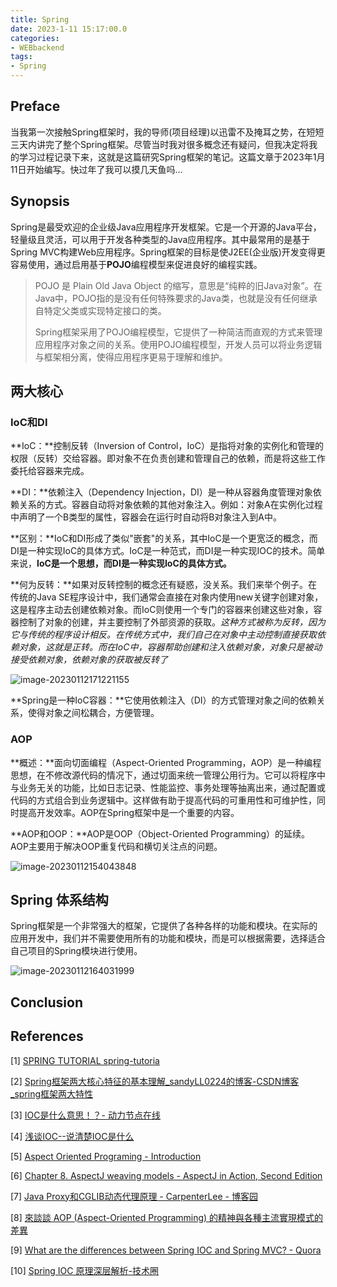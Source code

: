 ```yaml
---
title: Spring
date: 2023-1-11 15:17:00.0
categories: 
- WEBbackend
tags: 
- Spring
---
```


## Preface

当我第一次接触Spring框架时，我的导师(项目经理)以迅雷不及掩耳之势，在短短三天内讲完了整个Spring框架。尽管当时我对很多概念还有疑问，但我决定将我的学习过程记录下来，这就是这篇研究Spring框架的笔记。这篇文章于2023年1月11日开始编写。快过年了我可以摸几天鱼吗...

## Synopsis

Spring是最受欢迎的企业级Java应用程序开发框架。它是一个开源的Java平台，轻量级且灵活，可以用于开发各种类型的Java应用程序。其中最常用的是基于Spring MVC构建Web应用程序。Spring框架的目标是使J2EE(企业版)开发变得更容易使用，通过启用基于**POJO**编程模型来促进良好的编程实践。

> POJO 是 Plain Old Java Object 的缩写，意思是“纯粹的旧Java对象”。在Java中，POJO指的是没有任何特殊要求的Java类，也就是没有任何继承自特定父类或实现特定接口的类。
>
> Spring框架采用了POJO编程模型，它提供了一种简洁而直观的方式来管理应用程序对象之间的关系。使用POJO编程模型，开发人员可以将业务逻辑与框架相分离，使得应用程序更易于理解和维护。

## 两大核心

### IoC和DI

**IoC：**控制反转（Inversion of Control，IoC）是指将对象的实例化和管理的权限（反转）交给容器。即对象不在负责创建和管理自己的依赖，而是将这些工作委托给容器来完成。

**DI：**依赖注入（Dependency Injection，DI）是一种从容器角度管理对象依赖关系的方式。容器自动将对象依赖的其他对象注入。例如：对象A在实例化过程中声明了一个B类型的属性，容器会在运行时自动将B对象注入到A中。

**区别：**IoC和DI形成了类似"嵌套"的关系，其中IoC是一个更宽泛的概念，而DI是一种实现IoC的具体方式。IoC是一种范式，而DI是一种实现IOC的技术。简单来说，**IoC是一个思想，而DI是一种实现IoC的具体方式。**

**何为反转：**如果对反转控制的概念还有疑惑，没关系。我们来举个例子。在传统的Java SE程序设计中，我们通常会直接在对象内使用new关键字创建对象，这是程序主动去创建依赖对象。而IoC则使用一个专门的容器来创建这些对象，容器控制了对象的创建，并主要控制了外部资源的获取。*这种方式被称为反转，因为它与传统的程序设计相反。在传统方式中，我们自己在对象中主动控制直接获取依赖对象，这就是正转。而在IoC中，容器帮助创建和注入依赖对象，对象只是被动接受依赖对象，依赖对象的获取被反转了*

![image-20230112171221155](https://wrxinyue.oss-cn-hongkong.aliyuncs.com/img/image-20230112171221155.png)

**Spring是一种IoC容器：**它使用依赖注入（DI）的方式管理对象之间的依赖关系，使得对象之间松耦合，方便管理。

### AOP

**概述：**面向切面编程（Aspect-Oriented Programming，AOP）是一种编程思想，在不修改源代码的情况下，通过切面来统一管理公用行为。它可以将程序中与业务无关的功能，比如日志记录、性能监控、事务处理等抽离出来，通过配置或代码的方式组合到业务逻辑中。这样做有助于提高代码的可重用性和可维护性，同时提高开发效率。AOP在Spring框架中是一个重要的内容。

**AOP和OOP：**AOP是OOP（Object-Oriented Programming）的延续。AOP主要用于解决OOP重复代码和横切关注点的问题。

![image-20230112154043848](https://wrxinyue.oss-cn-hongkong.aliyuncs.com/img/image-20230112154043848.png)

## Spring 体系结构

Spring框架是一个非常强大的框架，它提供了各种各样的功能和模块。在实际的应用开发中，我们并不需要使用所有的功能和模块，而是可以根据需要，选择适合自己项目的Spring模块进行使用。

![image-20230112164031999](https://wrxinyue.oss-cn-hongkong.aliyuncs.com/img/image-20230112164031999.png)

## Conclusion

## References

[1] [SPRING TUTORIAL spring-tutoria](https://dunwu.github.io/spring-tutorial/)

[2] [Spring框架两大核心特征的基本理解_sandyLL0224的博客-CSDN博客_spring框架两大特性](https://blog.csdn.net/sandyLL0224/article/details/81147316)

[3] [IOC是什么意思！？- 动力节点在线](https://www.zhihu.com/tardis/sogou/qus/335362570)

[4] [浅谈IOC--说清楚IOC是什么](https://blog.csdn.net/ivan820819/article/details/79744797)

[5] [Aspect Oriented Programing - Introduction](https://www.slideshare.net/koneru9999/aspect-oriented-programing-introduction)

[6] [Chapter 8. AspectJ weaving models - AspectJ in Action, Second Edition](https://livebook.manning.com/book/aspectj-in-action-second-edition/chapter-8/73)

[7] [Java Proxy和CGLIB动态代理原理 - CarpenterLee - 博客园](https://www.cnblogs.com/carpenterlee/p/8241042.html)

[8] [來談談 AOP (Aspect-Oriented Programming) 的精神與各種主流實現模式的差異](https://tech-blog.cymetrics.io/posts/maxchiu/aop/)

[9] [What are the differences between Spring IOC and Spring MVC? - Quora](https://www.quora.com/What-are-the-differences-between-Spring-IOC-and-Spring-MVC)

[10] [Spring IOC 原理深层解析-技术圈](https://jishuin.proginn.com/p/763bfbd2a478)